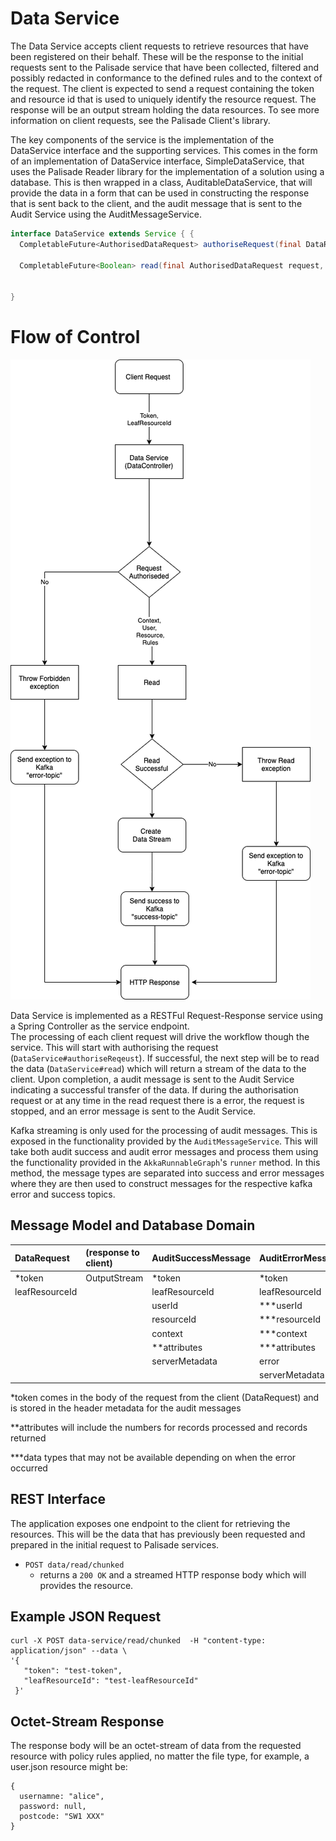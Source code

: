 <!---
Copyright 2018-2021 Crown Copyright

Licensed under the Apache License, Version 2.0 (the "License");
you may not use this file except in compliance with the License.
You may obtain a copy of the License at

  http://www.apache.org/licenses/LICENSE-2.0

Unless required by applicable law or agreed to in writing, software
distributed under the License is distributed on an "AS IS" BASIS,
WITHOUT WARRANTIES OR CONDITIONS OF ANY KIND, either express or implied.
See the License for the specific language governing permissions and
limitations under the License.
--->
# Data Service

The Data Service accepts client requests to retrieve resources that have been registered on their behalf. These will be
the response to the initial requests sent to the Palisade service that have been collected, filtered and possibly
redacted in conformance to the defined rules and to the context of the request. The client is expected to send a
request containing the token and resource id that is used to uniquely identify the resource request. The response will
be an output stream holding the data resources. To see more information on client requests, see the Palisade Client's
library.

The key components of the service is the implementation of the DataService interface and the supporting services.  This
comes in the form of an implementation of DataService interface, SimpleDataService, that uses the Palisade Reader
library for the implementation of a solution using a database. This is then wrapped in a class, AuditableDataService,
that will provide the data in a form that can be used in constructing the response that is sent back to the client, and
the audit message that is sent to the Audit Service using the AuditMessageService.


```java
interface DataService extends Service { {
  CompletableFuture<AuthorisedDataRequest> authoriseRequest(final DataRequest request);

  CompletableFuture<Boolean> read(final AuthorisedDataRequest request, final OutputStream out, final AtomicLong recordsProcessed, final AtomicLong recordsReturned);


}
```


# Flow of Control

![Data Service diagram](doc/data-service.png)


Data Service is implemented as a RESTFul Request-Response service using a Spring Controller as the service endpoint.  
The processing of each client request will drive the workflow though the service. This will start with 
authorising the request (`DataService#authoriseReqeust`). If successful, the next step will be to read the data
(`DataService#read`) which will return a stream of the data to the client. Upon completion, a audit message is sent to 
the Audit Service indicating a successful transfer of the data. If during the authorisation request or at any time in 
the read request there is a error, the request is stopped, and an error message is sent to the Audit Service.

Kafka streaming is only used for the processing of audit messages. This is exposed in the functionality provided by the
`AuditMessageService`.  This will take both audit success and audit error messages and process them using the functionality 
provided in the `AkkaRunnableGraph`'s `runner` method. In this method, the message types are separated into success and 
error messages where they are then used to construct messages for the respective kafka error and success topics.


## Message Model and Database Domain

| DataRequest     | (response to client)   | AuditSuccessMessage  | AuditErrorMessage |
|:----------------|:-----------------------|:---------------------|:------------------|
| *token          | OutputStream           | *token               | *token            | 
| leafResourceId  |                        | leafResourceId       | leafResourceId    |  
|                 |                        | userId               | ***userId         |
|                 |                        | resourceId           | ***resourceId     |
|                 |                        | context              | ***context        | 
|                 |                        | **attributes         | ***attributes     |
|                 |                        | serverMetadata       | error             |
|                 |                        |                      | serverMetadata    |
  
*token comes in the body of the request from the client (DataRequest) and is stored in the header metadata for the 
audit messages

**attributes will include the numbers for records processed and records returned

***data types that may not be available depending on when the error occurred


## REST Interface

The application exposes one endpoint to the client for retrieving the resources. This will be the data that has previously 
been requested and prepared in the initial request to Palisade services. 
* `POST data/read/chunked`
    - returns a `200 OK` and a streamed HTTP response body which will provides the resource.

## Example JSON Request
```
curl -X POST data-service/read/chunked  -H "content-type: application/json" --data \
'{
   "token": "test-token",
   "leafResourceId": "test-leafResourceId"
 }'
```
## Octet-Stream Response
The response body will be an octet-stream of data from the requested resource with policy rules applied, no matter the 
file type, for example, a user.json resource might be:
```
{
  usernamne: "alice",
  password: null,
  postcode: "SW1 XXX"
}
```
